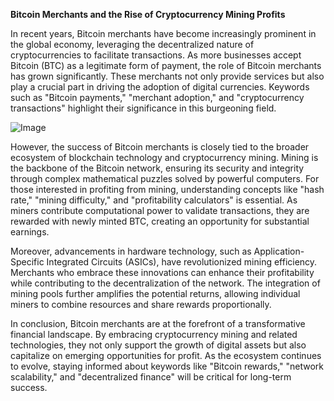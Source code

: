 **Bitcoin Merchants and the Rise of Cryptocurrency Mining Profits**

In recent years, Bitcoin merchants have become increasingly prominent in the global economy, leveraging the decentralized nature of cryptocurrencies to facilitate transactions. As more businesses accept Bitcoin (BTC) as a legitimate form of payment, the role of Bitcoin merchants has grown significantly. These merchants not only provide services but also play a crucial part in driving the adoption of digital currencies. Keywords such as "Bitcoin payments," "merchant adoption," and "cryptocurrency transactions" highlight their significance in this burgeoning field.

![Image](https://github.com/user-attachments/assets/31692037-0104-4703-abd1-696b6a7dd41b)

However, the success of Bitcoin merchants is closely tied to the broader ecosystem of blockchain technology and cryptocurrency mining. Mining is the backbone of the Bitcoin network, ensuring its security and integrity through complex mathematical puzzles solved by powerful computers. For those interested in profiting from mining, understanding concepts like "hash rate," "mining difficulty," and "profitability calculators" is essential. As miners contribute computational power to validate transactions, they are rewarded with newly minted BTC, creating an opportunity for substantial earnings.

Moreover, advancements in hardware technology, such as Application-Specific Integrated Circuits (ASICs), have revolutionized mining efficiency. Merchants who embrace these innovations can enhance their profitability while contributing to the decentralization of the network. The integration of mining pools further amplifies the potential returns, allowing individual miners to combine resources and share rewards proportionally.

In conclusion, Bitcoin merchants are at the forefront of a transformative financial landscape. By embracing cryptocurrency mining and related technologies, they not only support the growth of digital assets but also capitalize on emerging opportunities for profit. As the ecosystem continues to evolve, staying informed about keywords like "Bitcoin rewards," "network scalability," and "decentralized finance" will be critical for long-term success.